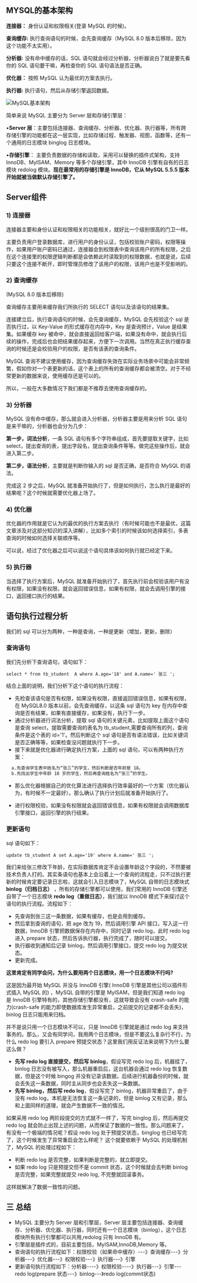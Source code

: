 ## MYSQL的基本架构

**连接器：** 身份认证和权限相关(登录 MySQL 的时候)。

**查询缓存:** 执行查询语句的时候，会先查询缓存（MySQL 8.0 版本后移除，因为这个功能不太实用）。

**分析器:** 没有命中缓存的话，SQL 语句就会经过分析器，分析器说白了就是要先看你的 SQL 语句要干嘛，再检查你的 SQL 语句语法是否正确。

**优化器：** 按照 MySQL 认为最优的方案去执行。

**执行器:** 执行语句，然后从存储引擎返回数据。

![MySQL基本架构](img/MYSQL基本架构.png)

简单来说 MySQL 主要分为 Server 层和存储引擎层：

•**Server 层**：主要包括连接器、查询缓存、分析器、优化器、执行器等，所有跨存储引擎的功能都在这一层实现，比如存储过程、触发器、视图，函数等，还有一个通用的日志模块 binglog 日志模块。

•**存储引擎**： 主要负责数据的存储和读取，采用可以替换的插件式架构，支持 InnoDB、MyISAM、Memory 等多个存储引擎，其中 InnoDB 引擎有自有的日志模块 redolog 模块。**现在最常用的存储引擎是 InnoDB，它从 MySQL 5.5.5 版本开始就被当做默认存储引擎了。**

## Server组件

### 1) 连接器

连接器主要和身份认证和权限相关的功能相关，就好比一个级别很高的门卫一样。

主要负责用户登录数据库，进行用户的身份认证，包括校验账户密码，权限等操作，如果用户账户密码已通过，连接器会到权限表中查询该用户的所有权限，之后在这个连接里的权限逻辑判断都是会依赖此时读取到的权限数据，也就是说，后续只要这个连接不断开，即时管理员修改了该用户的权限，该用户也是不受影响的。

### 2) 查询缓存

(MySQL 8.0 版本后移除)

查询缓存主要用来缓存我们所执行的 SELECT 语句以及该语句的结果集。

连接建立后，执行查询语句的时候，会先查询缓存，MySQL 会先校验这个 sql 是否执行过，以 Key-Value 的形式缓存在内存中，Key 是查询预计，Value 是结果集。如果缓存 key 被命中，就会直接返回给客户端，如果没有命中，就会执行后续的操作，完成后也会把结果缓存起来，方便下一次调用。当然在真正执行缓存查询的时候还是会校验用户的权限，是否有该表的查询条件。

MySQL 查询不建议使用缓存，因为查询缓存失效在实际业务场景中可能会非常频繁，假如你对一个表更新的话，这个表上的所有的查询缓存都会被清空。对于不经常更新的数据来说，使用缓存还是可以的。

所以，一般在大多数情况下我们都是不推荐去使用查询缓存的。

### 3) 分析器

MySQL 没有命中缓存，那么就会进入分析器，分析器主要是用来分析 SQL 语句是来干嘛的，分析器也会分为几步：

**第一步，词法分析**，一条 SQL 语句有多个字符串组成，首先要提取关键字，比如 select，提出查询的表，提出字段名，提出查询条件等等。做完这些操作后，就会进入第二步。

**第二步，语法分析**，主要就是判断你输入的 sql 是否正确，是否符合 MySQL 的语法。

完成这 2 步之后，MySQL 就准备开始执行了，但是如何执行，怎么执行是最好的结果呢？这个时候就需要优化器上场了。

### 4) 优化器

优化器的作用就是它认为的最优的执行方案去执行（有时候可能也不是最优，这篇文章涉及对这部分知识的深入讲解），比如多个索引的时候该如何选择索引，多表查询的时候如何选择关联顺序等。

可以说，经过了优化器之后可以说这个语句具体该如何执行就已经定下来。

### 5) 执行器

当选择了执行方案后，MySQL 就准备开始执行了，首先执行前会校验该用户有没有权限，如果没有权限，就会返回错误信息，如果有权限，就会去调用引擎的接口，返回接口执行的结果。

## 语句执行过程分析

我们的 sql 可以分为两种，一种是查询，一种是更新（增加，更新，删除）

### 查询语句

我们先分析下查询语句，语句如下：

```
select * from tb_student  A where A.age='18' and A.name=' 张三 ';
```

结合上面的说明，我们分析下这个语句的执行流程：

- 先检查该语句是否有权限，如果没有权限，直接返回错误信息，如果有权限，在 MySQL8.0 版本以前，会先查询缓存，以这条 sql 语句为 key 在内存中查询是否有结果，如果有直接缓存，如果没有，执行下一步。
- 通过分析器进行词法分析，提取 sql 语句的关键元素，比如提取上面这个语句是查询 select，提取需要查询的表名为 tb_student,需要查询所有的列，查询条件是这个表的 id='1'。然后判断这个 sql 语句是否有语法错误，比如关键词是否正确等等，如果检查没问题就执行下一步。
- 接下来就是优化器进行确定执行方案，上面的 sql 语句，可以有两种执行方案：

```xml
  a.先查询学生表中姓名为“张三”的学生，然后判断是否年龄是 18。  
  b.先找出学生中年龄 18 岁的学生，然后再查询姓名为“张三”的学生。
```

- 那么优化器根据自己的优化算法进行选择执行效率最好的一个方案（优化器认为，有时候不一定最好）。那么确认了执行计划后就准备开始执行了。

- 进行权限校验，如果没有权限就会返回错误信息，如果有权限就会调用数据库引擎接口，返回引擎的执行结果。

### 更新语句

sql 语句如下：

```
update tb_student A set A.age='19' where A.name=' 张三 ';
```

我们来给张三修改下年龄，在实际数据库肯定不会设置年龄这个字段的，不然要被技术负责人打的。其实条语句也基本上会沿着上一个查询的流程走，只不过执行更新的时候肯定要记录日志啦，这就会引入日志模块了，MySQL 自带的日志模块式 **binlog（归档日志）** ，所有的存储引擎都可以使用，我们常用的 InnoDB 引擎还自带了一个日志模块 **redo log（重做日志）**，我们就以 InnoDB 模式下来探讨这个语句的执行流程。流程如下：

- 先查询到张三这一条数据，如果有缓存，也是会用到缓存。
- 然后拿到查询的语句，把 age 改为 19，然后调用引擎 API 接口，写入这一行数据，InnoDB 引擎把数据保存在内存中，同时记录 redo log，此时 redo log 进入 prepare 状态，然后告诉执行器，执行完成了，随时可以提交。
- 执行器收到通知后记录 binlog，然后调用引擎接口，提交 redo log 为提交状态。
- 更新完成。

**这里肯定有同学会问，为什么要用两个日志模块，用一个日志模块不行吗?**

这是因为最开始 MySQL 并没与 InnoDB 引擎( InnoDB 引擎是其他公司以插件形式插入 MySQL 的) ，MySQL 自带的引擎是 MyISAM，但是我们知道 redo log 是 InnoDB 引擎特有的，其他存储引擎都没有，这就导致会没有 crash-safe 的能力(crash-safe 的能力即使数据库发生异常重启，之前提交的记录都不会丢失)，binlog 日志只能用来归档。

并不是说只用一个日志模块不可以，只是 InnoDB 引擎就是通过 redo log 来支持事务的。那么，又会有同学问，我用两个日志模块，但是不要这么复杂行不行，为什么 redo log 要引入 prepare 预提交状态？这里我们用反证法来说明下为什么要这么做？

- **先写 redo log 直接提交，然后写 binlog**，假设写完 redo log 后，机器挂了，binlog 日志没有被写入，那么机器重启后，这台机器会通过 redo log 恢复数据，但是这个时候 bingog 并没有记录该数据，后续进行机器备份的时候，就会丢失这一条数据，同时主从同步也会丢失这一条数据。
- **先写 binlog，然后写 redo log**，假设写完了 binlog，机器异常重启了，由于没有 redo log，本机是无法恢复这一条记录的，但是 binlog 又有记录，那么和上面同样的道理，就会产生数据不一致的情况。

如果采用 redo log 两阶段提交的方式就不一样了，写完 binglog 后，然后再提交 redo log 就会防止出现上述的问题，从而保证了数据的一致性。那么问题来了，有没有一个极端的情况呢？假设 redo log 处于预提交状态，binglog 也已经写完了，这个时候发生了异常重启会怎么样呢？ 这个就要依赖于 MySQL 的处理机制了，MySQL 的处理过程如下：

- 判断 redo log 是否完整，如果判断是完整的，就立即提交。
- 如果 redo log 只是预提交但不是 commit 状态，这个时候就会去判断 binlog 是否完整，如果完整就提交 redo log, 不完整就回滚事务。

这样就解决了数据一致性的问题。

## 三 总结

- MySQL 主要分为 Server 层和引擎层，Server 层主要包括连接器、查询缓存、分析器、优化器、执行器，同时还有一个日志模块（binlog），这个日志模块所有执行引擎都可以共用,redolog 只有 InnoDB 有。
- 引擎层是插件式的，目前主要包括，MyISAM,InnoDB,Memory 等。
- 查询语句的执行流程如下：权限校验（如果命中缓存）---》查询缓存---》分析器---》优化器---》权限校验---》执行器---》引擎
- 更新语句执行流程如下：分析器----》权限校验----》执行器---》引擎---redo log(prepare 状态---》binlog---》redo log(commit状态)